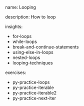 name: Looping

description: How to loop  

insights:
  - for-loops
  - while-loops
  - break-and-continue-statements
  - using-else-in-loops
  - nested-loops
  - looping-techniques

exercises:
  - py-practice-loops
  - py-practice-iterable
  - py-practice-iterable2
  - py-practice-next-iter
